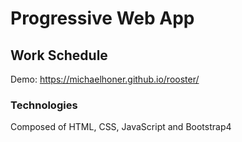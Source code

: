 # Progressive Web App
## Work Schedule

Demo: https://michaelhoner.github.io/rooster/

### Technologies

Composed of HTML, CSS, JavaScript and Bootstrap4
